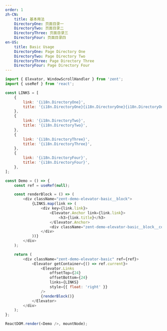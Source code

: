 ```yaml
---
order: 1
zh-CN:
	title: 基本用法
	DirectoryOne: 页面目录一
	DirectoryTwo: 页面目录二
	DirectoryThree: 页面目录三
	DirectoryFour: 页面目录四
en-US:
	title: Basic Usage
	DirectoryOne: Page Directory One
	DirectoryTwo: Page Directory Two
	DirectoryThree: Page Directory Three
	DirectoryFour: Page Directory Four
---
```


```js
import { Elevator, WindowScrollHandler } from 'zent';
import { useRef } from 'react';

const LINKS = [
	{
		link: '{i18n.DirectoryOne}',
		title: '{i18n.DirectoryOne}{i18n.DirectoryOne}{i18n.DirectoryOne}',
	},
	{
		link: '{i18n.DirectoryTwo}',
		title: '{i18n.DirectoryTwo}',
	},
	{
		link: '{i18n.DirectoryThree}',
		title: '{i18n.DirectoryThree}',
	},
	{
		link: '{i18n.DirectoryFour}',
		title: '{i18n.DirectoryFour}',
	},
];

const Demo = () => {
	const ref = useRef(null);

	const renderBlock = () => (
		<div className="zent-demo-elevator-basic__block">
			{LINKS.map(link => (
				<div key={link.link}>
					<Elevator.Anchor link={link.link}>
						<h3>{link.title}</h3>
					</Elevator.Anchor>
					<div className="zent-demo-elevator-basic__block__content" />
				</div>
			))}
		</div>
	);

	return (
		<div className="zent-demo-elevator-basic" ref={ref}>
			<Elevator getContainer={() => ref.current}>
				<Elevator.Links
					offsetTop={24}
					offsetBottom={24}
					links={LINKS}
					style={{ float: 'right' }}
				/>
				{renderBlock()}
			</Elevator>
		</div>
	);
};

ReactDOM.render(<Demo />, mountNode);
```

<style>
	.zent-demo-elevator-basic {
		background: #f7f7f7;
		padding: 24px;
		height: 200px;
		overflow-y: auto;
	}

	.zent-demo-elevator-basic__block__content {
		height: 180px;
	}
</style>
